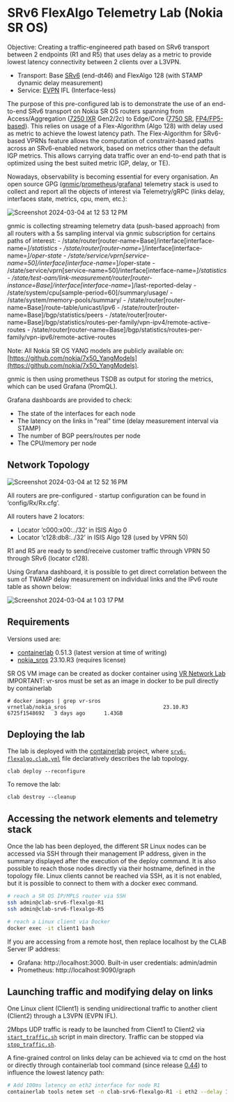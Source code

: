 # SRv6 FlexAlgo Telemetry Lab (Nokia SR OS)

Objective: Creating a traffic-engineered path based on SRv6 transport between 2 endpoints (R1 and R5) that uses delay as a metric to provide lowest latency connectivity between 2 clients over a L3VPN.
* Transport: Base [SRv6](https://www.nokia.com/networks/ip-networks/segment-routing/) (end-dt46) and FlexAlgo 128 (with STAMP dynamic delay measurement)
* Service: [EVPN](https://www.nokia.com/networks/ethernet-vpn/) IFL (Interface-less)

The purpose of this pre-configured lab is to demonstrate the use of an end-to-end SRv6 transport on Nokia SR OS routers spanning from Access/Aggregation ([7250 IXR](https://www.nokia.com/networks/ip-networks/7250-interconnect-router/) Gen2/2c) to Edge/Core ([7750 SR](https://www.nokia.com/networks/ip-networks/7750-service-router/), [FP4/FP5-based](https://www.nokia.com/networks/technologies/fp-network-processor-technology/)).
This relies on usage of a Flex-Algorithm (Algo 128) with delay used as metric to achieve the lowest latency path.
The Flex-Algorithm for SRv6-based VPRNs feature allows the computation of constraint-based paths across an SRv6-enabled network, based on metrics other than the default IGP metrics. This allows carrying data traffic over an end-to-end path that is optimized using the best suited metric IGP, delay, or TE).

Nowadays, observability is becoming essential for every organisation.
An open source GPG ([gnmic](https://gnmic.openconfig.net/)/[prometheus](https://prometheus.io/)/[grafana](https://grafana.com/)) telemetry stack is used to collect and report all the objects of interest via Telemetry/gRPC (links delay, interfaces state, metrics, cpu, mem, etc.):

![Screenshot 2024-03-04 at 12 53 12 PM](https://github.com/thcorre/SRv6-FlexAlgo-Telemetry-Lab-with-Nokia-SROS/assets/12113139/cafa2ed8-b933-4e48-9b67-b8001b72ae17)

gnmic is collecting streaming telemetry data (push-based approach) from all routers with a 5s sampling interval via gnmic subscription for certains paths of interest:
      - /state/router[router-name=Base]/interface[interface-name=*]/statistics
      - /state/router[router-name=*]/interface[interface-name=*]/oper-state
      - /state/service/vprn[service-name=50]/interface[interface-name=*]/oper-state
      - /state/service/vprn[service-name=50]/interface[interface-name=*]/statistics
      - /state/test-oam/link-measurement/router[router-instance=Base]/interface[interface-name=*]/last-reported-delay
      - /state/system/cpu[sample-period=60]/summary/usage/
      - /state/system/memory-pools/summary/
      - /state/router[router-name=Base]/route-table/unicast/ipv6
      - /state/router[router-name=Base]/bgp/statistics/peers
      - /state/router[router-name=Base]/bgp/statistics/routes-per-family/vpn-ipv4/remote-active-routes
      - /state/router[router-name=Base]/bgp/statistics/routes-per-family/vpn-ipv6/remote-active-routes

Note: All Nokia SR OS YANG models are publicly available on: [https://github.com/nokia/7x50_YangModels](https://github.com/nokia/7x50_YangModels).

gnmic is then using prometheus TSDB as output for storing the metrics, which can be used Grafana (PromQL).

Grafana dashboards are provided to check:
* The state of the interfaces for each node
* The latency on the links in "real" time (delay measurement interval via STAMP)
* The number of BGP peers/routes per node
* The CPU/memory per node

## Network Topology

![Screenshot 2024-03-04 at 12 52 16 PM](https://github.com/thcorre/SRv6-FlexAlgo-Telemetry-Lab-with-Nokia-SROS/assets/12113139/b76b684c-4b13-41a7-bfb9-e61d17e214cd)

All routers are pre-configured - startup configuration can be found in ‘config/Rx/Rx.cfg’.

All routers have 2 locators:
- Locator ‘c000:x00:../32’ in ISIS Algo 0
- Locator ‘c128:db8:../32’ in ISIS Algo 128 (used by VPRN 50)

R1 and R5 are ready to send/receive customer traffic through VPRN 50 through SRv6 (locator c128).

Using Grafana dashboard, it is possible to get direct correlation between the sum of TWAMP delay measurement on individual links and the IPv6 route table as shown below:

![Screenshot 2024-03-04 at 1 03 17 PM](https://github.com/thcorre/SRv6-FlexAlgo-Telemetry-Lab-with-Nokia-SROS/assets/12113139/36074d70-ab1a-419c-9584-15aa651eea39)

## Requirements
Versions used are:
* [containerlab](https://containerlab.dev/) 0.51.3 (latest version at time of writing)
* [nokia_sros](https://containerlab.dev/manual/kinds/vr-sros/) 23.10.R3 (requires license)

SR OS VM image can be created as docker container using [VR Network Lab](https://github.com/vrnetlab/vrnetlab)
IMPORTANT: vr-sros must be set as an image in docker to be pull directly by containerlab
```
# docker images | grep vr-sros
vrnetlab/nokia_sros                               23.10.R3         6725f1548692   3 days ago      1.43GB
```

## Deploying the lab
The lab is deployed with the [containerlab](https://containerlab.dev/) project, where [`srv6-flexalgo.clab.yml`](srv6-flexalgo.clab.yml) file declaratively describes the lab topology.
```
clab deploy --reconfigure
```
To remove the lab:
```
clab destroy --cleanup
```

## Accessing the network elements and telemetry stack
Once the lab has been deployed, the different SR Linux nodes can be accessed via SSH through their management IP address, given in the summary displayed after the execution of the deploy command. It is also possible to reach those nodes directly via their hostname, defined in the topology file. Linux clients cannot be reached via SSH, as it is not enabled, but it is possible to connect to them with a docker exec command.

```bash
# reach a SR OS IP/MPLS router via SSH
ssh admin@clab-srv6-flexalgo-R1
ssh admin@clab-srv6-flexalgo-R5

# reach a Linux client via Docker
docker exec -it client1 bash
```

If you are accessing from a remote host, then replace localhost by the CLAB Server IP address:
* Grafana: http://localhost:3000. Built-in user credentials: admin/admin
* Prometheus: http://localhost:9090/graph

## Launching traffic and modifying delay on links
One Linux client (Client1) is sending unidirectional traffic to another client (Client2) through a L3VPN (EVPN IFL).

2Mbps UDP traffic is ready to be launched from Client1 to Client2 via [`start_traffic.sh`](start_traffic.sh) script in main directory. Traffic can be stopped via [`stop_traffic.sh`](stop_traffic.sh).

A fine-grained control on links delay can be achieved via tc cmd on the host or directly through containerlab tool command (since release [0.44](https://containerlab.dev/rn/0.44/)) to influence the lowest latency path:
```bash
# Add 100ms latency on eth2 interface for node R1
containerlab tools netem set -n clab-srv6-flexalgo-R1 -i eth2 --delay 100ms
```

